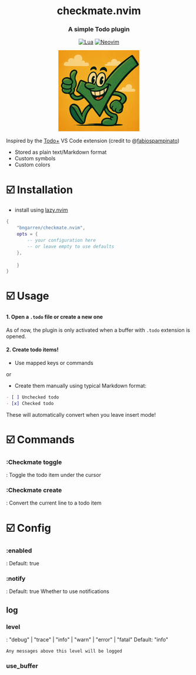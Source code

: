 <div align="center">

# checkmate.nvim

### A simple Todo plugin

[![Lua](https://img.shields.io/badge/Lua-blue.svg?style=for-the-badge&logo=lua)](http://www.lua.org)
[![Neovim](https://img.shields.io/badge/Neovim%200.8+-green.svg?style=for-the-badge&logo=neovim)](https://neovim.io)

<img alt="Checkmate Mate" height="220" src="./assets/checkmate-logo.png" />
</div>

Inspired by the [Todo+](https://github.com/fabiospampinato/vscode-todo-plus) VS Code extension (credit to @[fabiospampinato](https://github.com/fabiospampinato))

- Stored as plain text/Markdown format
- Custom symbols
- Custom colors

# ☑️ Installation

- install using [lazy.nvim](https://github.com/folke/lazy.nvim)

```lua
{
    "bngarren/checkmate.nvim",
    opts = {
        -- your configuration here
        -- or leave empty to use defaults
    },

    }
}
```

# ☑️ Usage

#### 1. Open a `.todo` file or create a new one

As of now, the plugin is only activated when a buffer with `.todo` extension is opened.

#### 2. Create todo items!

- Use mapped keys or commands

or

- Create them manually using typical Markdown format:

```md
- [ ] Unchecked todo
- [x] Checked todo
```
These will automatically convert when you leave insert mode!

# ☑️ Commands

### :Checkmate toggle

: Toggle the todo item under the cursor

### :Checkmate create

: Convert the current line to a todo item

# ☑️ Config

### :enabled

: Default: true

### :notify

: Default: true
Whether to use notifications


## log

### level

: "debug" | "trace" | "info" | "warn" | "error" | "fatal"
Default: "info"

    Any messages above this level will be logged

### use_buffer

